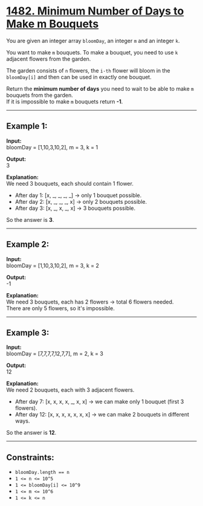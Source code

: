 # [1482. Minimum Number of Days to Make m Bouquets](https://leetcode.com/problems/minimum-number-of-days-to-make-m-bouquets/description/)

You are given an integer array `bloomDay`, an integer `m` and an integer `k`.

You want to make `m` bouquets. To make a bouquet, you need to use `k` adjacent flowers from the garden.

The garden consists of `n` flowers, the `i-th` flower will bloom in the `bloomDay[i]` and then can be used in exactly one bouquet.

Return the **minimum number of days** you need to wait to be able to make `m` bouquets from the garden.  
If it is impossible to make `m` bouquets return **-1**.

---

## Example 1:

**Input:**  
bloomDay = [1,10,3,10,2], m = 3, k = 1  

**Output:**  
3  

**Explanation:**  
We need 3 bouquets, each should contain 1 flower.  

- After day 1: [x, _, _, _, _] → only 1 bouquet possible.  
- After day 2: [x, _, _, _, x] → only 2 bouquets possible.  
- After day 3: [x, _, x, _, x] → 3 bouquets possible.  

So the answer is **3**.

---

## Example 2:

**Input:**  
bloomDay = [1,10,3,10,2], m = 3, k = 2  

**Output:**  
-1  

**Explanation:**  
We need 3 bouquets, each has 2 flowers → total 6 flowers needed.  
There are only 5 flowers, so it's impossible.

---

## Example 3:

**Input:**  
bloomDay = [7,7,7,7,12,7,7], m = 2, k = 3  

**Output:**  
12  

**Explanation:**  
We need 2 bouquets, each with 3 adjacent flowers.  

- After day 7: [x, x, x, x, _, x, x] → we can make only 1 bouquet (first 3 flowers).  
- After day 12: [x, x, x, x, x, x, x] → we can make 2 bouquets in different ways.  

So the answer is **12**.

---

## Constraints:

- `bloomDay.length == n`  
- `1 <= n <= 10^5`  
- `1 <= bloomDay[i] <= 10^9`  
- `1 <= m <= 10^6`  
- `1 <= k <= n`  
